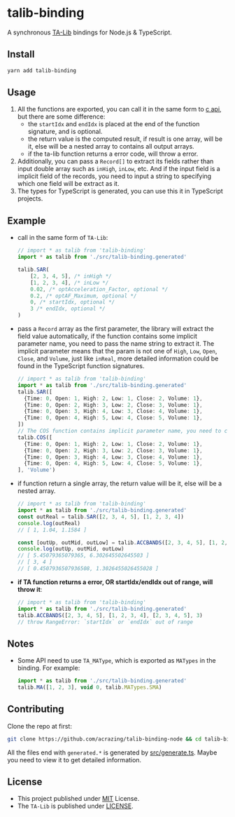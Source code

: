 # talib-binding

A synchronous [TA-Lib](http://ta-lib.org/) bindings for Node.js & TypeScript.

## Install

```bash
yarn add talib-binding
```

## Usage

1. All the functions are exported, you can call it in the same form to [c api](https://ta-lib.org/d_api/d_api.html), but there are some difference:
    - the `startIdx` and `endIdx` is placed at the end of the function signature, and is optional.
    - the return value is the computed result, if result is one array, will be it, else will be a nested array to contains all output arrays.
    - if the ta-lib function returns a error code, will throw a error.
2. Additionally, you can pass a `Record[]` to extract its fields rather than input double array such as `inHigh`, `inLow`, etc. And if the input field is a implicit field of the records, you need to input a string to specifying which one field will be extract as it.
3. The types for TypeScript is generated, you can use this it in TypeScript projects.

## Example

- call in the same form of `TA-Lib`:
    ```typescript
    // import * as talib from 'talib-binding'
    import * as talib from './src/talib-binding.generated'
    
    talib.SAR(
        [2, 3, 4, 5], /* inHigh */
        [1, 2, 3, 4], /* inLow */
        0.02, /* optAcceleration_Factor, optional */
        0.2, /* optAF_Maximum, optional */
        0, /* startIdx, optional */
        3 /* endIdx, optional */
    )
    ```
- pass a `Record` array as the first parameter, the library will extract the field value automatically, if the function contains some implicit parameter name, you need to pass the name string to extract it. The implicit parameter means that the param is not one of `High`, `Low`, `Open`, `Close`, and `Volume`, just like `inReal`, more detailed information could be found in the TypeScript function signatures.
    ```typescript
    // import * as talib from 'talib-binding'
    import * as talib from './src/talib-binding.generated'
    talib.SAR([
      {Time: 0, Open: 1, High: 2, Low: 1, Close: 2, Volume: 1},
      {Time: 0, Open: 2, High: 3, Low: 2, Close: 3, Volume: 1},
      {Time: 0, Open: 3, High: 4, Low: 3, Close: 4, Volume: 1},
      {Time: 0, Open: 4, High: 5, Low: 4, Close: 5, Volume: 1},
    ])
    // The COS function contains implicit parameter name, you need to call it as follow:
    talib.COS([
      {Time: 0, Open: 1, High: 2, Low: 1, Close: 2, Volume: 1},
      {Time: 0, Open: 2, High: 3, Low: 2, Close: 3, Volume: 1},
      {Time: 0, Open: 3, High: 4, Low: 3, Close: 4, Volume: 1},
      {Time: 0, Open: 4, High: 5, Low: 4, Close: 5, Volume: 1},
    ], 'Volume')
    ```
- if function return a single array, the return value will be it, else will be a nested array.
    ```typescript
    // import * as talib from 'talib-binding'
    import * as talib from './src/talib-binding.generated'
    const outReal = talib.SAR([2, 3, 4, 5], [1, 2, 3, 4])
    console.log(outReal)
    // [ 1, 1.04, 1.1584 ]
    
    const [outUp, outMid, outLow] = talib.ACCBANDS([2, 3, 4, 5], [1, 2, 3, 4], [2, 3, 4, 5], 3)
    console.log(outUp, outMid, outLow)
    // [ 5.45079365079365, 6.302645502645503 ]
    // [ 3, 4 ]
    // [ 0.4507936507936508, 1.3026455026455028 ]
    ```
- **if TA function returns a error, OR startIdx/endIdx out of range, will throw it**:
    ```typescript
    // import * as talib from 'talib-binding'
    import * as talib from './src/talib-binding.generated'
    talib.ACCBANDS([2, 3, 4, 5], [1, 2, 3, 4], [2, 3, 4, 5], 3)
    // throw RangeError: `startIdx` or `endIdx` out of range
    ```

## Notes

- Some API need to use `TA_MAType`, which is exported as `MATypes` in the binding. For example:
    ```typescript
    import * as talib from './src/talib-binding.generated'
    talib.MA([1, 2, 3], void 0, talib.MATypes.SMA)
    ```

## Contributing

Clone the repo at first:

```bash
git clone https://github.com/acrazing/talib-binding-node && cd talib-binding-node
```

All the files end with `generated.*` is generated by [src/generate.ts](./src/generate.ts). Maybe you need to view it
to get detailed information.

## License

- This project published under [MIT](./LICENSE) License.
- The `TA-Lib` is published under [LICENSE](./ta-lib/LICENSE.TXT).